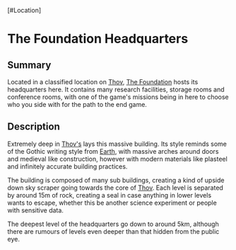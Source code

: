 [#Location]

# The Foundation Headquarters

## Summary

Located in a classified location on [Thov](../Planets/Thov.md), [The Foundation](../Factions/The%20Foundation.md) hosts its headquarters here. It contains many research facilities, storage rooms and conference rooms, with one of the game's missions being in here to choose who you side with for the path to the end game.

## Description

Extremely deep in [Thov's](../Planets/Thov.md) lays this massive building. Its style reminds some of the Gothic writing style from [Earth](../Planets/Earth.md), with massive arches around doors and medieval like construction, however with modern materials like plasteel and infinitely accurate building practices.

The building is composed of many sub buildings, creating a kind of upside down sky scraper going towards the core of [Thov](../Planets/Thov.md). Each level is separated by around 15m of rock, creating a seal in case anything in lower levels wants to escape, whether this be another science experiment or people with sensitive data.

The deepest level of the headquarters go down to around 5km, although there are rumours of levels even deeper than that hidden from the public eye.